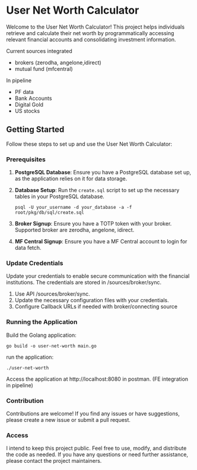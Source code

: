 # User Net Worth Calculator

Welcome to the User Net Worth Calculator! This project helps individuals retrieve and calculate their net worth by programmatically accessing relevant financial accounts and consolidating investment information.

Current sources integrated
- brokers (zerodha, angelone,idirect)
- mutual fund (mfcentral)

In pipeline
- PF data 
- Bank Accounts
- Digital Gold
- US stocks

## Getting Started

Follow these steps to set up and use the User Net Worth Calculator:

### Prerequisites

1. **PostgreSQL Database**: Ensure you have a PostgreSQL database set up, as the application relies on it for data storage.

2. **Database Setup**: Run the `create.sql` script to set up the necessary tables in your PostgreSQL database.

   ```
   psql -U your_username -d your_database -a -f root/pkg/db/sql/create.sql
   ```
3. **Broker Signup**: Ensure you have a TOTP token with your broker. Supported broker are zerodha, angelone, idirect.
4. **MF Central Signup**: Ensure you have a MF Central account to login for data fetch.
   
### Update Credentials
Update your credentials to enable secure communication with the financial institutions. The credentials are stored in /sources/broker/sync.

1. Use API <base>/sources/broker/sync.
2. Update the necessary configuration files with your credentials.
3. Configure Callback URLs if needed with broker/connecting source


### Running the Application
Build the Golang application:

```
go build -o user-net-worth main.go
```
run the application:
```
./user-net-worth
```
Access the application at http://localhost:8080 in postman. (FE integration in pipeline)

### Contribution
Contributions are welcome! If you find any issues or have suggestions, please create a new issue or submit a pull request.

### Access
I intend to keep this project public.
Feel free to use, modify, and distribute the code as needed. If you have any questions or need further assistance, please contact the project maintainers.
